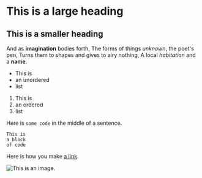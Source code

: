 # This is a large heading
## This is a smaller heading
And as **imagination** bodies forth, 
The forms of things *unknown*, the poet's pen,
Turns them to shapes and gives to airy nothing,
A local *habitation* and a **name**.

 - This is 
 - an unordered 
 - list 

1. This is 
2. an ordered 
3. list 

Here is `some code` in the middle of a sentence.

``` 
This is 
a block 
of code
``` 
Here is how you make [a link](https://www.wikipedia.org/).

![This is an image.](https://github.com/yihui/xaringan/releases/download/v0.0.2/karl-moustache.jpg)
